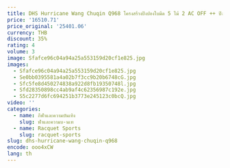 ```yaml
---
title: DHS Hurricane Wang Chuqin Q968 โครงสร้างปิงปองใบมีด 5 ไม้ 2 AC OFF ++ ปิงปองแร็กเก็ตพร้อมกล่องต้นฉบับ
price: '16510.71'
price_original: '25401.06'
currency: THB
discount: 35%
rating: 4
volume: 3
image: Sfafce96c04a94a25a553159d20cf1e825.jpg
images:
  - Sfafce96c04a94a25a553159d20cf1e825.jpg
  - Se0bb0395581a4a02b7f3cc9b20b6748cG.jpg
  - Sfc5fe8d450274838a922d8fb19350748l.jpg
  - Sfd28350898cc4ab9af4c62356987c192e.jpg
  - S5c2277d6fc694251b3773e245123c0bcQ.jpg
video: ''
categories:
  - name: กีฬาและความบันเทิง
    slug: ฬาและความบ-นเท
  - name: Racquet Sports
    slug: racquet-sports
slug: dhs-hurricane-wang-chuqin-q968
encode: ooo4xCW
lang: th
---
```

  